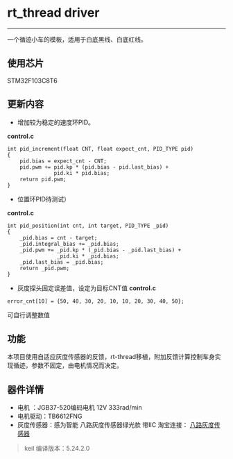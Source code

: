 # rt_thread driver
---

一个循迹小车的模板，适用于白底黑线、白底红线。

## 使用芯片
STM32F103C8T6

## 更新内容
* 增加较为稳定的速度环PID。

__control.c__
```
int pid_increment(float CNT, float expect_cnt, PID_TYPE pid)
{
    pid.bias = expect_cnt - CNT;
    pid.pwm += pid.kp * (pid.bias - pid.last_bias) +
               pid.ki * pid.bias;
    return pid.pwm;
}
```
* 位置环PID待测试）
  
__control.c__
```
int pid_position(int cnt, int target, PID_TYPE _pid)
{
    _pid.bias = cnt - target;
    _pid.integral_bias += _pid.bias;
    _pid.pwm += _pid.kp * (_pid.bias - _pid.last_bias) +
                _pid.ki * _pid.bias;
    _pid.last_bias = _pid.bias;
    return _pid.pwm;
}
```
* 灰度探头固定误差值，设定为目标CNT值
__control.c__
```
error_cnt[10] = {50, 40, 30, 20, 10, 10, 20, 30, 40, 50};
```
可自行调整数值

## 功能
本项目使用自适应灰度传感器的反馈，rt-thread移植，附加反馈计算控制车身实现循迹，参数不固定，由电机情况而决定。

## 器件详情
* 电机 ：JGB37-520编码电机 12V 333rad/min
* 电机驱动：TB6612FNG
* 灰度传感器：感为智能 八路灰度传感器绿光款 带IIC 淘宝连接： [八路灰度传感器](https://item.taobao.com/item.htm?spm=a21n57.1.0.0.1103523crdpRAx&id=700000730878&ns=1&abbucket=0#detail)

>keil 编译版本：5.24.2.0



